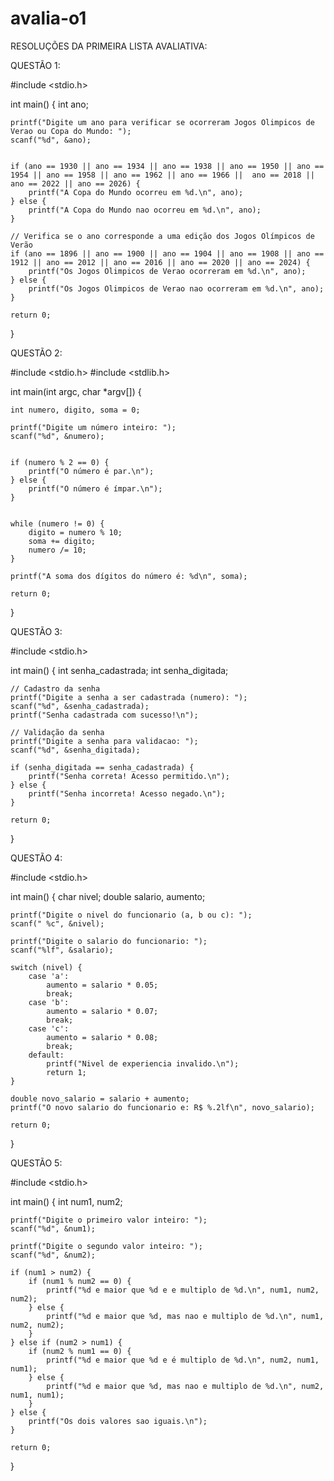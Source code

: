 # avalia-o1
RESOLUÇÕES DA PRIMEIRA LISTA AVALIATIVA:

QUESTÃO 1:

#include <stdio.h>

int main() {
    int ano;

   
    printf("Digite um ano para verificar se ocorreram Jogos Olimpicos de Verao ou Copa do Mundo: ");
    scanf("%d", &ano);

    
    if (ano == 1930 || ano == 1934 || ano == 1938 || ano == 1950 || ano == 1954 || ano == 1958 || ano == 1962 || ano == 1966 ||  ano == 2018 || ano == 2022 || ano == 2026) {
        printf("A Copa do Mundo ocorreu em %d.\n", ano);
    } else {
        printf("A Copa do Mundo nao ocorreu em %d.\n", ano);
    }

    // Verifica se o ano corresponde a uma edição dos Jogos Olímpicos de Verão
    if (ano == 1896 || ano == 1900 || ano == 1904 || ano == 1908 || ano == 1912 || ano == 2012 || ano == 2016 || ano == 2020 || ano == 2024) {
        printf("Os Jogos Olimpicos de Verao ocorreram em %d.\n", ano);
    } else {
        printf("Os Jogos Olimpicos de Verao nao ocorreram em %d.\n", ano);
    }

    return 0;
}


QUESTÃO 2:


#include <stdio.h>
#include <stdlib.h>



int main(int argc, char *argv[]) {

    int numero, digito, soma = 0;
    
    printf("Digite um número inteiro: ");
    scanf("%d", &numero);
    

    if (numero % 2 == 0) {
        printf("O número é par.\n");
    } else {
        printf("O número é ímpar.\n");
    }
    
   
    while (numero != 0) {
        digito = numero % 10;
        soma += digito;
        numero /= 10;
    }
    
    printf("A soma dos dígitos do número é: %d\n", soma);
    
    return 0;
}

QUESTÃO 3:


#include <stdio.h>

int main() {
    int senha_cadastrada;
    int senha_digitada;

    // Cadastro da senha
    printf("Digite a senha a ser cadastrada (numero): ");
    scanf("%d", &senha_cadastrada);
    printf("Senha cadastrada com sucesso!\n");

    // Validação da senha
    printf("Digite a senha para validacao: ");
    scanf("%d", &senha_digitada);

    if (senha_digitada == senha_cadastrada) {
        printf("Senha correta! Acesso permitido.\n");
    } else {
        printf("Senha incorreta! Acesso negado.\n");
    }

    return 0;
}

QUESTÃO 4:

#include <stdio.h>

int main() {
    char nivel;
    double salario, aumento;

    printf("Digite o nivel do funcionario (a, b ou c): ");
    scanf(" %c", &nivel);  

    printf("Digite o salario do funcionario: ");
    scanf("%lf", &salario);

    switch (nivel) {
        case 'a':
            aumento = salario * 0.05;
            break;
        case 'b':
            aumento = salario * 0.07;
            break;
        case 'c':
            aumento = salario * 0.08;
            break;
        default:
            printf("Nivel de experiencia invalido.\n");
            return 1; 
    }

    double novo_salario = salario + aumento;
    printf("O novo salario do funcionario e: R$ %.2lf\n", novo_salario);

    return 0; 
}

QUESTÃO 5:

#include <stdio.h>

int main() {
    int num1, num2;

   
    printf("Digite o primeiro valor inteiro: ");
    scanf("%d", &num1);

    printf("Digite o segundo valor inteiro: ");
    scanf("%d", &num2);

    if (num1 > num2) {
        if (num1 % num2 == 0) {
            printf("%d e maior que %d e e multiplo de %d.\n", num1, num2, num2);
        } else {
            printf("%d e maior que %d, mas nao e multiplo de %d.\n", num1, num2, num2);
        }
    } else if (num2 > num1) {
        if (num2 % num1 == 0) {
            printf("%d e maior que %d e é multiplo de %d.\n", num2, num1, num1);
        } else {
            printf("%d e maior que %d, mas nao e multiplo de %d.\n", num2, num1, num1);
        }
    } else {
        printf("Os dois valores sao iguais.\n");
    }

    return 0;
}
